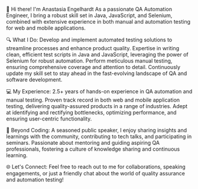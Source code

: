 👋 Hi there! I'm Anastasia Engelhardt
As a passionate QA Automation Engineer, I bring a robust skill set in Java, JavaScript, and Selenium, combined with extensive experience in both manual and automation testing for web and mobile applications.

🔍 What I Do:
Develop and implement automated testing solutions to streamline processes and enhance product quality.
Expertise in writing clean, efficient test scripts in Java and JavaScript, leveraging the power of Selenium for robust automation.
Perform meticulous manual testing, ensuring comprehensive coverage and attention to detail.
Continuously update my skill set to stay ahead in the fast-evolving landscape of QA and software development.

💻 My Experience:
2.5+ years of hands-on experience in QA automation and manual testing.
Proven track record in both web and mobile application testing, delivering quality-assured products in a range of industries.
Adept at identifying and rectifying bottlenecks, optimizing performance, and ensuring user-centric functionality.

🎤 Beyond Coding:
A seasoned public speaker, I enjoy sharing insights and learnings with the community, contributing to tech talks, and participating in seminars.
Passionate about mentoring and guiding aspiring QA professionals, fostering a culture of knowledge sharing and continuous learning.

🌐 Let's Connect:
Feel free to reach out to me for collaborations, speaking engagements, or just a friendly chat about the world of quality assurance and automation testing!
